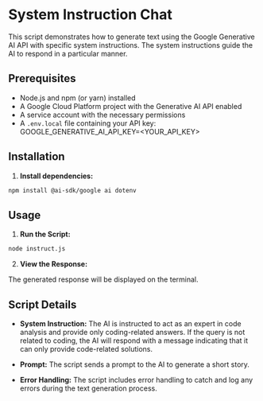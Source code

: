 # System Instruction Chat

This script demonstrates how to generate text using the Google Generative AI API with specific system instructions. The system instructions guide the AI to respond in a particular manner.

## Prerequisites

- Node.js and npm (or yarn) installed
- A Google Cloud Platform project with the Generative AI API enabled
- A service account with the necessary permissions
- A `.env.local` file containing your API key:
    GOOGLE_GENERATIVE_AI_API_KEY=<YOUR_API_KEY>


## Installation

1. **Install dependencies:**

  ```bash
  npm install @ai-sdk/google ai dotenv
  ```



## Usage

1. **Run the Script:**

  ```bash
  node instruct.js
  ```

2. **View the Response:**

  The generated response will be displayed on the terminal.

## Script Details

- **System Instruction:** The AI is instructed to act as an expert in code analysis and provide only coding-related answers. If the query is not related to coding, the AI will respond with a message indicating that it can only provide code-related solutions.

- **Prompt:** The script sends a prompt to the AI to generate a short story.

- **Error Handling:** The script includes error handling to catch and log any errors during the text generation process.



